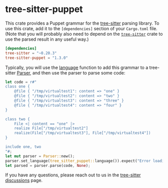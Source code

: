 # tree-sitter-puppet

This crate provides a Puppet grammar for the [tree-sitter][] parsing library. To
use this crate, add it to the `[dependencies]` section of your `Cargo.toml`
file. (Note that you will probably also need to depend on the
[`tree-sitter`][tree-sitter crate] crate to use the parsed result in any useful
way.)

```toml
[dependencies]
tree-sitter = "~0.20.3"
tree-sitter-puppet = "1.3.0"
```

Typically, you will use the [language][language func] function to add this
grammar to a tree-sitter [Parser][], and then use the parser to parse some code:

```rust
let code = r#"
class one {
    @file { "/tmp/virtualtest1": content => "one" }
    @file { "/tmp/virtualtest2": content => "two" }
    @file { "/tmp/virtualtest3": content => "three" }
    @file { "/tmp/virtualtest4": content => "four" }
}

class two {
    File <| content == "one" |>
    realize File["/tmp/virtualtest2"]
    realize(File["/tmp/virtualtest3"], File["/tmp/virtualtest4"])
}

include one, two
"#;
let mut parser = Parser::new();
parser.set_language(tree_sitter_puppet::language()).expect("Error loading Puppet grammar");
let parsed = parser.parse(code, None);
```

If you have any questions, please reach out to us in the [tree-sitter
discussions] page.

[language func]: https://docs.rs/tree-sitter-puppet/*/tree_sitter_puppet/fn.language.html
[parser]: https://docs.rs/tree-sitter/*/tree_sitter/struct.Parser.html
[tree-sitter]: https://tree-sitter.github.io/
[tree-sitter crate]: https://crates.io/crates/tree-sitter
[tree-sitter discussions]: https://github.com/tree-sitter/tree-sitter/discussions

